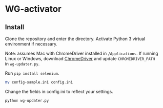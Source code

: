 WG-activator
============

## Install

Clone the repository and enter the directory. Activate Python 3 virtual environment if necessary.

Note: assumes Mac with ChromeDriver installed in `/Applications`. If running Linux or Windows, download [ChromeDriver](http://chromedriver.chromium.org/downloads) and update `CHROMEDRIVER_PATH` in `wg-updater.py`.

Run `pip install selenium`.

```bash
mv config-sample.ini config.ini
```

Change the fields in config.ini to reflect your settings.

```bash
python wg-updater.py
```
